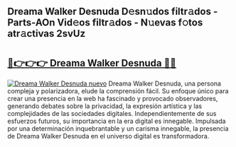 ## Dreama Walker Desnuda D𝚎sn𝚞dos filtr𝚊dos - Parts-AOn Vid𝚎os filtr𝚊dos - N𝚞evas f𝚘tos atr𝚊ctivas 2svUz

# <h2><a href="http://mbcrlez.tromn.icu/?c=Dreama+Walker+Desnuda">🔗👉👉👉 Dreama Walker Desnuda 🔗🔗</a></h2>

[![Dreama Walker Desnuda nuevo](https://i.imgur.com/pEAQMta.gif)](http://mbcrlez.tromn.icu/?c=Dreama+Walker+Desnuda)
Dreama Walker Desnuda, una persona compleja y polarizadora, elude la comprensión fácil. Su enfoque único para crear una presencia en la web ha fascinado y provocado observadores, generando debates sobre la privacidad, la expresión artística y las complejidades de las sociedades digitales. Independientemente de sus esfuerzos futuros, su importancia en la era digital es innegable. Impulsada por una determinación inquebrantable y un carisma innegable, la presencia de Dreama Walker Desnuda en el universo digital es transformadora.
